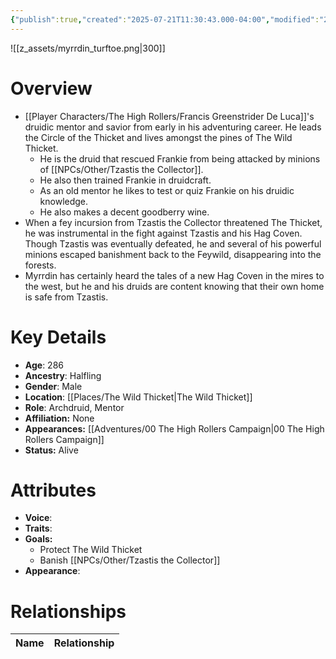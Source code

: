 ```yaml
---
{"publish":true,"created":"2025-07-21T11:30:43.000-04:00","modified":"2025-10-17T10:15:59.180-04:00","published":"2025-10-17T10:15:59.180-04:00","cssclasses":"","Age":"286","Ancestry":"Halfling","Gender":"Male","Location":["[[The Wild Thicket]]"],"Role":["Archdruid, Mentor"],"Affiliation":["None"],"Appearances":["[[00 The High Rollers Campaign]]"],"Status":"Alive"}
---
```


![[z_assets/myrrdin_turftoe.png|300]]

# Overview
- [[Player Characters/The High Rollers/Francis Greenstrider De Luca]]'s druidic mentor and savior from early in his adventuring career. He leads the Circle of the Thicket and lives amongst the pines of The Wild Thicket.
	- He is the druid that rescued Frankie from being attacked by minions of [[NPCs/Other/Tzastis the Collector]].
	- He also then trained Frankie in druidcraft.
	- As an old mentor he likes to test or quiz Frankie on his druidic knowledge.
	- He also makes a decent goodberry wine.
- When a fey incursion from Tzastis the Collector threatened The Thicket, he was instrumental in the fight against Tzastis and his Hag Coven. Though Tzastis was eventually defeated, he and several of his powerful minions escaped banishment back to the Feywild, disappearing into the forests.
- Myrrdin has certainly heard the tales of a new Hag Coven in the mires to the west, but he and his druids are content knowing that their own home is safe from Tzastis.

# Key Details
- **Age**: 286
- **Ancestry**: Halfling
- **Gender**: Male
- **Location**: [[Places/The Wild Thicket\|The Wild Thicket]]
- **Role**: Archdruid, Mentor
- **Affiliation:** None
- **Appearances:** [[Adventures/00 The High Rollers Campaign\|00 The High Rollers Campaign]]
- **Status:** Alive

# Attributes
- **Voice**: 
- **Traits**: 
- **Goals:** 
	- Protect The Wild Thicket
	- Banish [[NPCs/Other/Tzastis the Collector]]
- **Appearance**: 

# Relationships

| Name  | Relationship |
| ----- | ------------ |
